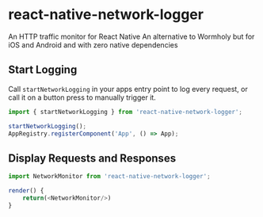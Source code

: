 # react-native-network-logger

An HTTP traffic monitor for React Native
An alternative to Wormholy but for iOS and Android and with zero native dependencies

## Start Logging

Call `startNetworkLogging` in your apps entry point to log every request, or call it on a button press to manually trigger it.

```js
import { startNetworkLogging } from 'react-native-network-logger';

startNetworkLogging();
AppRegistry.registerComponent('App', () => App);
```

## Display Requests and Responses

```js
import NetworkMonitor from 'react-native-network-logger';

render() {
    return(<NetworkMonitor/>)
}
```
